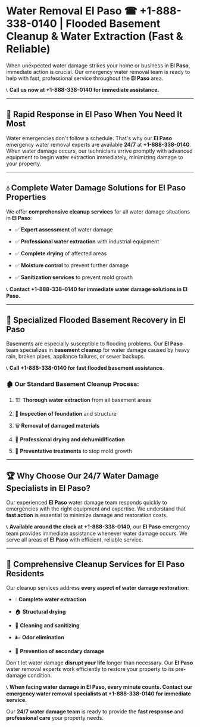 # Water Removal El Paso ☎ +1-888-338-0140 | Flooded Basement Cleanup & Water Extraction (Fast & Reliable)

When unexpected water damage strikes your home or business in **El Paso**, immediate action is crucial. Our emergency water removal team is ready to help with fast, professional service throughout the **El Paso** area. 

📞 **Call us now at +1-888-338-0140 for immediate assistance.**
---
## 🚀 Rapid Response in El Paso When You Need It Most
Water emergencies don't follow a schedule. That's why our **El Paso** emergency water removal experts are available **24/7** at **+1-888-338-0140**. When water damage occurs, our technicians arrive promptly with advanced equipment to begin water extraction immediately, minimizing damage to your property.
---
## 💧 Complete Water Damage Solutions for El Paso Properties
We offer **comprehensive cleanup services** for all water damage situations in **El Paso**:
- ✅ **Expert assessment** of water damage  
- ✅ **Professional water extraction** with industrial equipment  
- ✅ **Complete drying** of affected areas  
- ✅ **Moisture control** to prevent further damage  
- ✅ **Sanitization services** to prevent mold growth  
📞 **Contact +1-888-338-0140 for immediate water damage solutions in El Paso.**
---
## 🌊 Specialized Flooded Basement Recovery in El Paso
Basements are especially susceptible to flooding problems. Our **El Paso** team specializes in **basement cleanup** for water damage caused by heavy rain, broken pipes, appliance failures, or sewer backups. 
📞 **Call +1-888-338-0140 for fast flooded basement assistance.**
### 🏚️ Our Standard Basement Cleanup Process:
1. 🏗️ **Thorough water extraction** from all basement areas  
2. 🔎 **Inspection of foundation** and structure  
3. 🗑️ **Removal of damaged materials**  
4. 💨 **Professional drying and dehumidification**  
5. 🚫 **Preventative treatments** to stop mold growth  
---
## 🏆 Why Choose Our 24/7 Water Damage Specialists in El Paso?
Our experienced **El Paso** water damage team responds quickly to emergencies with the right equipment and expertise. We understand that **fast action** is essential to minimize damage and restoration costs.
📞 **Available around the clock at +1-888-338-0140**, our **El Paso** emergency team provides immediate assistance whenever water damage occurs. We serve all areas of **El Paso** with efficient, reliable service.
---
## 🧹 Comprehensive Cleanup Services for El Paso Residents
Our cleanup services address **every aspect of water damage restoration**:
- 💧 **Complete water extraction**  
- 🏠 **Structural drying**  
- 🧼 **Cleaning and sanitizing**  
- 🌬️ **Odor elimination**  
- 🚫 **Prevention of secondary damage**  
Don't let water damage **disrupt your life** longer than necessary. Our **El Paso** water removal experts work efficiently to restore your property to its pre-damage condition.
📞 **When facing water damage in El Paso, every minute counts. Contact our emergency water removal specialists at +1-888-338-0140 for immediate service.**
Our **24/7 water damage team** is ready to provide the **fast response** and **professional care** your property needs.
